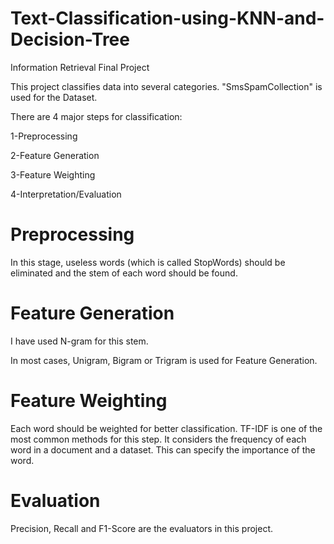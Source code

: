 # Text-Classification-using-KNN-and-Decision-Tree
Information Retrieval Final Project

This project classifies data into several categories. "SmsSpamCollection" is used for the Dataset.

There are 4 major steps for classification:

  1-Preprocessing
  
  2-Feature Generation
  
  3-Feature Weighting
  
  4-Interpretation/Evaluation
  
  
# Preprocessing
In this stage, useless words (which is called StopWords) should be eliminated and the stem of each word should be found.

# Feature Generation
I have used N-gram for this stem.

In most cases, Unigram, Bigram or Trigram is used for Feature Generation.

# Feature Weighting
Each word should be weighted for better classification. TF-IDF is one of the most common methods for this step.
It considers the frequency of each word in a document and a dataset. This can specify the importance of the word.

# Evaluation
Precision, Recall and F1-Score are the evaluators in this project.
